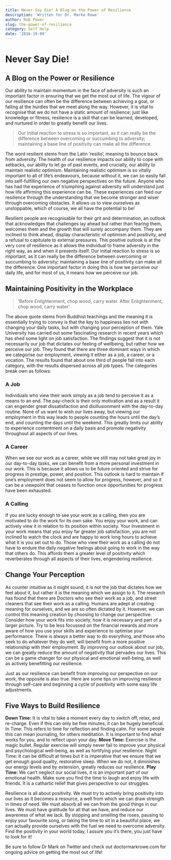 ```yaml
---
title: Never Say Die! A Blog on the Power of Resilience
description: 'Written for Dr. Marke Rowe'
author: Rob Power
slug: the-power-of-resilience
category: Self Help
date: '2016-19-09'
---
```

# Never Say Die!
## A Blog on the Power or Resilience

Our ability to maintain momentum in the face of adversity is such an important factor in ensuring that we get the most out of life. The vigour of our resilience can often be the difference between achieving a goal, or falling at the hurdles that we meet along the way. However, it is vital to recognise that we do not have a static amount of resilience; just like knowledge or fitness, resilience is a skill that can be learned, developed, and nurtured in order to greatly benefit our lives.

> Our initial reaction to stress is so important, as it can really be the difference between overcoming or succumbing to adversity; maintaining a base line of positivity can make all the difference.

The word resilient stems from the Latin ‘resilio’, meaning to bounce back from adversity. The health of our resilience impacts our ability to cope with setbacks, our ability to let go of past events, and crucially, our ability to maintain realistic optimism. Maintaining realistic optimism is so vitally important to all of life’s endeavours, because without it, we can so easily fall into self-fulfilling our own negative perspectives on the future. Anyone who has had the experience of triumphing against adversity will understand just how life affirming this experience can be. These experiences can feed our resilience through the understanding that we become stronger and wiser through overcoming obstacles. It allows us to view ourselves as unstoppable, which of course, we all have the potential to be!

Resilient people are recognisable for their grit and determination, an outlook that acknowledges that challenges lay ahead but rather than fearing them, welcomes them and the growth that will surely accompany them. They are inclined to think ahead, display characteristic of optimism and positivity, and a refusal to capitulate to external pressures. This positive outlook is at the very core of resilience as it allows the individual to frame adversity in the right way, as and when it presents itself. Our initial reaction to stress is so important, as it can really be the difference between overcoming or succumbing to adversity; maintaining a base line of positivity can make all the difference. One important factor in doing this is how we perceive our daily life, and for most of us, it means how we perceive our job.
## Maintaining Positivity in the Workplace

>‘Before Enlightenment, chop wood, carry water. After Enlightenment, chop wood, carry water’

The above quote stems from Buddhist teachings and the meaning it is essentially trying to convey is that the key to happiness lies not with changing your daily tasks, but with changing your perception of them. 
Yale University has carried out some fascinating research in recent years which has shed some light on job satisfaction. The findings suggest that it is not necessarily our job that dictates our feeling of wellbeing, but rather how we perceive our job. They found that there are three dominant ways in which we categorise our employment, viewing it either as a job, a career, or a vocation. The results found that about one third of people fall into each category, with the results dispersed across all job types. The categories break own as follows:
### A Job
Individuals who view their work simply as a job tend to perceive it as a means to an end. The pay-check is their only motivation and as a result it can engender great dissatisfaction and disillusionment with the day-to-day routine. None of us want to wish our lives away, but viewing our employment in this way leads to people counting the hours until the day’s end, and counting the days until the weekend. This greatly limits our ability to experience contentment on a daily basis and promote negativity throughout all aspects of our lives.
### A Career
When we see our work as a career, while we still may not take great joy in our day-to-day tasks, we can benefit from a more personal investment in our work. This is because it allows us to be future oriented and strive for progress in prestige, power, and position. This outlook is hard to maintain if one’s employment does not seem to allow for progress, however, and so it can be a viewpoint that ceases to function once opportunities for progress have been exhausted.
### A Calling
If you are lucky enough to see your work as a calling, then you are motivated to do the work for its own sake. You enjoy your work, and can actively view it in relation to its position within society. Your investment in your work means that you enjoy far greater job satisfaction, you are not inclined to watch the clock and are happy to work long hours to achieve what it is you set out to do. Those who view their work as a calling do not have to endure the daily negative feelings about going to work in the way that others do. This affords them a greater level of positivity which reverberates through all aspects of their lives, engendering resilience.
## Change Your Perception
As counter intuitive as it might sound, it is not the job that dictates how we feel about it, but rather it is the meaning which we assign to it. The research has found that there are Doctors who see their work as a job, and street cleaners that see their work as a calling. Humans are adept at creating meaning for ourselves, and we are so often dictated by it. However, we can control this meaning creation by choosing to change our perspective. Consider how your work fits into society, how it is necessary and part of a larger picture. Try to be less focussed on the financial rewards and more aware of how you use your skills and experience to optimise your performance. There is always a better way to do everything, and those who seek to do whatever they do well, will benefit from a more positive relationship with their employment. By improving our outlook about our job, we can greatly reduce the amount of negativity that pervades our lives. This can be a game changer for our physical and emotional well-being, as well as actively benefitting our resilience.

Just as our resilience can benefit from improving our perspective on our work, the opposite is also true. Here are some tips on improving resilience through self-care and beginning a cycle of positivity with some easy life adjustments.
## Five Ways to Build Resilience
__Down Time:__  It is vital to take a moment every day to switch off, relax, and re-charge. Even if this can only be five minutes, it can be hugely beneficial.
In Time: This refers to time for reflection and finding calm. For some people this can mean journaling, for others meditation. It is important to find what works for you, and to reflect upon your day.
__Move Time:__ Exercise is the magic bullet. Regular exercise will simply never fail to improve your physical and psychological well-being, as well as fortifying your resilience.
Night Time: It can be difficult at times but it is imperative that we ensure that we get enough good quality, restorative sleep. When we do not, it diminishes our energy levels and by extension, greatly reduces our resilience.
__Play Time:__ We can’t neglect our social lives, it is an important part of our emotional health. Make sure you find the time to laugh and enjoy life with friends. It is a cathartic relief that gives perspective to our struggles.

Resilience is all about positivity. We must try to actively bring positivity into our lives as it becomes a resource, a well from which we can draw strength in times of need. We must absorb all we can from the good things in our lives. We must have gratitude for all that we have, and reduce our awareness of what we lack. By stopping and smelling the roses, pausing to enjoy your favourite song, or taking the time to sit in a beautiful place, we can actually provide ourselves with the fuel we need to overcome adversity. Find the positivity in your world today, I assure you it’s there, you just have to look for it!

Be sure to follow Dr Mark on Twitter and check out doctormarkrowe.com for ongoing advice on getting the most out of life!

